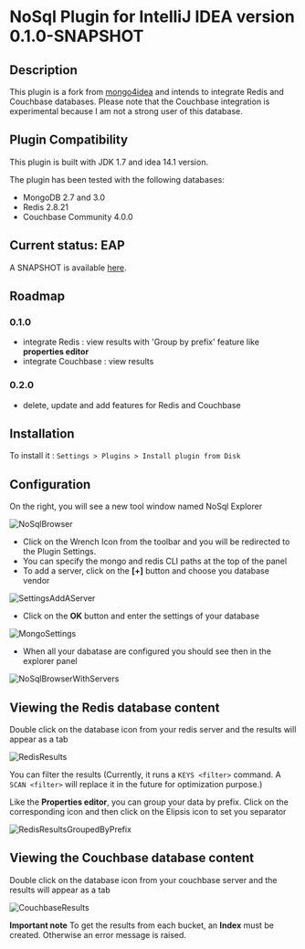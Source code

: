 # NoSql Plugin for IntelliJ IDEA version 0.1.0-SNAPSHOT

## Description
This plugin is a fork from [mongo4idea](https://github.com/dboissier/mongo4idea) and intends to integrate Redis and Couchbase databases. Please note that the Couchbase integration is experimental because I am not a strong user of this database.

## Plugin Compatibility

This plugin is built with JDK 1.7 and idea 14.1 version.

The plugin has been tested with the following databases:
* MongoDB 2.7 and 3.0
* Redis 2.8.21
* Couchbase Community 4.0.0

## Current status: EAP

A SNAPSHOT is available [here](https://github.com/dboissier/nosql4idea/raw/master/snapshot/nosql4idea-0.1.0-SNAPSHOT-distribution.zip).


## Roadmap

### 0.1.0

* integrate Redis : view results with 'Group by prefix' feature like **properties editor**
* integrate Couchbase : view results 

### 0.2.0

* delete, update and add features for Redis and Couchbase

## Installation 
 
To install it : `Settings > Plugins > Install plugin from Disk`

## Configuration

On the right, you will see a new tool window named NoSql Explorer

![NoSqlBrowser](https://github.com/dboissier/nosql4idea/raw/master/doc/explorer.png)

* Click on the Wrench Icon from the toolbar and you will be redirected to the Plugin Settings.
* You can specify the mongo and redis CLI paths at the top of the panel
* To add a server, click on the **\[+\]** button and choose you database vendor

![SettingsAddAServer](https://github.com/dboissier/nosql4idea/raw/master/doc/settings_add_a_server.png)

* Click on the **OK** button and enter the settings of your database

![MongoSettings](https://github.com/dboissier/nosql4idea/raw/master/doc/mongo_settings.png)

* When all your dabatase are configured you should see then in the explorer panel
 
![NoSqlBrowserWithServers](https://github.com/dboissier/nosql4idea/raw/master/doc/explorer_with_servers.png)

## Viewing the Redis database content

Double click on the database icon from your redis server and the results will appear as a tab

![RedisResults](https://github.com/dboissier/nosql4idea/raw/master/doc/redis_results.png)

You can filter the results (Currently, it runs a `KEYS <filter>` command. A `SCAN <filter>` will replace it in the future for optimization purpose.)

Like the **Properties editor**, you can group your data by prefix. Click on the corresponding icon and then click on the Elipsis icon to set you separator

![RedisResultsGroupedByPrefix](https://github.com/dboissier/nosql4idea/raw/master/doc/redis_group_by_prefix.png)

## Viewing the Couchbase database content
 
Double click on the database icon from your couchbase server and the results will appear as a tab

![CouchbaseResults](https://github.com/dboissier/nosql4idea/raw/master/doc/couchbase_results.png)

**Important note**
To get the results from each bucket, an **Index** must be created. Otherwise an error message is raised. 


